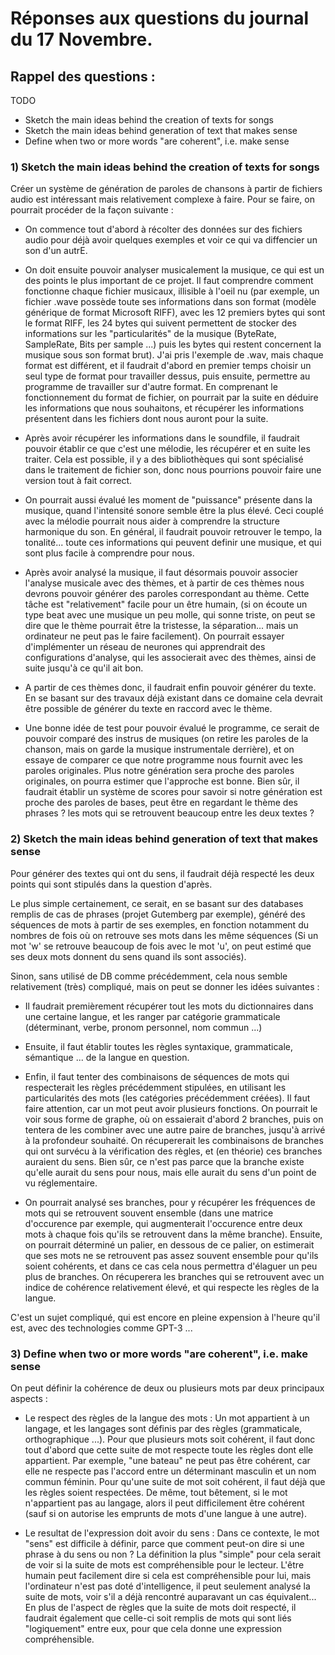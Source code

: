 # Réponses aux questions du journal du 17 Novembre.

## Rappel des questions :

TODO
- Sketch the main ideas behind the creation of texts for songs
- Sketch the main ideas behind generation of text that makes sense
- Define when two or more words "are coherent", i.e. make sense


### 1) Sketch the main ideas behind the creation of texts for songs


Créer un système de génération de paroles de chansons à partir de fichiers audio est intéressant
mais relativement complexe à faire. Pour se faire, on pourrait procéder de la façon suivante :

- On commence tout d'abord à récolter des données sur des fichiers audio pour déjà avoir quelques exemples et voir
ce qui va diffencier un son d'un autrE.
- On doit ensuite pouvoir analyser musicalement la musique, ce qui est un des points le plus important de ce projet.
Il faut comprendre comment fonctionne chaque fichier musicaux, illisible à l'oeil nu (par exemple, un fichier .wave 
possède toute ses informations dans son format (modèle générique de format Microsoft RIFF), avec les 12 premiers bytes
qui sont le format RIFF, les 24 bytes qui suivent permettent de stocker des informations sur les "particularités" de
la musique (ByteRate, SampleRate, Bits per sample ...) puis les bytes qui restent concernent la musique sous son
format brut). J'ai pris l'exemple de .wav, mais chaque format est différent, et il faudrait d'abord en premier temps
choisir un seul type de format pour travailler dessus, puis ensuite, permettre au programme de travailler sur d'autre
format.
En comprenant le fonctionnement du format de fichier, on pourrait par la suite en déduire les informations que nous souhaitons,
et récupérer les informations présentent dans les fichiers dont nous auront pour la suite.
- Après avoir récupérer les informations dans le soundfile, il faudrait pouvoir établir ce que c'est une mélodie, les récupérer
et en suite les traiter. Cela est possible, il y a des bibliothèques qui sont spécialisé dans le traitement
de fichier son, donc nous pourrions pouvoir faire une version tout à fait correct. 
- On pourrait aussi évalué les moment de "puissance" présente dans la musique, quand l'intensité sonore semble être la plus élevé.
Ceci couplé avec la mélodie pourrait nous aider à comprendre la structure harmonique du son. En général, il faudrait pouvoir
retrouver le tempo, la tonalité... toute ces informations qui peuvent definir une musique, et qui sont plus facile à comprendre
pour nous.

- Après avoir analysé la musique, il faut désormais pouvoir associer l'analyse musicale avec des thèmes, et à partir de ces thèmes nous 
devrons pouvoir générer des paroles correspondant au thème. Cette tâche est "relativement" facile pour un être humain, (si on écoute
un type beat avec une musique un peu molle, qui sonne triste, on peut se dire que le thème pourrait être la tristesse, la séparation...
mais un ordinateur ne peut pas le faire facilement). On pourrait essayer d'implémenter un réseau de neurones qui apprendrait des 
configurations d'analyse, qui les associerait avec des thèmes, ainsi de suite jusqu'à ce qu'il ait bon. 
- A partir de ces thèmes donc, il faudrait enfin pouvoir générer du texte. En se basant sur des travaux déjà existant dans ce domaine
cela devrait être possible de générer du texte en raccord avec le thème.
- Une bonne idée de test pour pouvoir évalué le programme, ce serait de pouvoir comparé des instrus de musiques (on retire les 
paroles de la chanson, mais on garde la musique instrumentale derrière), et on essaye de comparer ce que notre programme nous fournit
avec les paroles originales. Plus notre génération sera proche des paroles originales, on pourra estimer que l'approche est bonne. 
Bien sûr, il faudrait établir un système de scores pour savoir si notre génération est proche des paroles de bases, peut être
en regardant le thème des phrases ? les mots qui se retrouvent beaucoup entre les deux textes ?


### 2) Sketch the main ideas behind generation of text that makes sense

Pour générer des textes qui ont du sens, il faudrait déjà respecté les deux points
qui sont stipulés dans la question d'après. 

Le plus simple certainement, ce serait, en se basant sur 
des databases remplis de cas de phrases (projet Gutemberg par exemple), généré des séquences de mots
à partir de ses exemples, en fonction notamment du nombres de fois où on retrouve ses mots dans les même séquences
(Si un mot 'w' se retrouve beaucoup de fois avec le mot 'u', on peut estimé que ses deux mots donnent
du sens quand ils sont associés).

Sinon, sans utilisé de DB comme précédemment, cela nous semble relativement (très) compliqué, mais on peut se donner les
idées suivantes :

- Il faudrait premièrement récupérer tout les mots du dictionnaires dans une certaine langue, et les ranger par catégorie
grammaticale (déterminant, verbe, pronom personnel, nom commun ...)

- Ensuite, il faut établir toutes les règles syntaxique, grammaticale, sémantique ... de la langue en question.

- Enfin, il faut tenter des combinaisons de séquences de mots qui respecterait les règles précédemment stipulées, en utilisant les 
particularités des mots (les catégories précédemment créées). Il faut faire attention, car un mot peut avoir plusieurs fonctions.
On pourrait le voir sous forme de graphe, où on essaierait d'abord 2 branches, puis on tentera de les combiner avec
une autre paire de branches, jusqu'à arrivé à la profondeur souhaité. On récupererait les combinaisons de branches qui ont survécu
à la vérification des règles, et (en théorie) ces branches auraient du sens. Bien sûr, ce n'est pas parce que
la branche existe qu'elle aurait du sens pour nous, mais elle aurait du sens d'un point de vu réglementaire.

- On pourrait analysé ses branches, pour y récupérer les fréquences de mots qui se retrouvent souvent ensemble 
(dans une matrice d'occurence par exemple, qui augmenterait l'occurence entre deux mots à chaque fois qu'ils se retrouvent
dans la même branche). Ensuite, on pourrait déterminé un palier, en dessous de ce palier, on estimerait que ses mots
ne se retrouvent pas assez souvent ensemble pour qu'ils soient cohérents, et dans ce cas cela nous permettra d'élaguer
un peu plus de branches. On récuperera les branches qui se retrouvent avec un indice de cohérence relativement élevé, et
qui respecte les règles de la langue.

C'est un sujet compliqué, qui est encore en pleine expension à l'heure qu'il est, avec des technologies
comme GPT-3 ...

### 3) Define when two or more words "are coherent", i.e. make sense

On peut définir la cohérence de deux ou plusieurs mots par deux principaux aspects :

- Le respect des règles de la langue des mots :
Un mot appartient à un langage, et les langages sont définis par des règles (grammaticale,
orthographique ...). Pour que plusieurs mots soit cohérent, il faut donc tout d'abord que cette
suite de mot respecte toute les règles dont elle appartient.  Par exemple, "une bateau" ne peut pas
être cohérent, car elle ne respecte pas l'accord entre un déterminant masculin et un nom commun féminin.
Pour qu'une suite de mot soit cohérent, il faut déjà que les règles soient respectées. De même, tout
bêtement, si le mot n'appartient pas au langage, alors il peut difficilement être cohérent (sauf
si on autorise les emprunts de mots d'une langue à une autre).

- Le resultat de l'expression doit avoir du sens :
Dans ce contexte, le mot "sens" est difficile à définir, parce que comment peut-on dire si une phrase
à du sens ou non ? La définition la plus "simple" pour cela serait de voir si la suite de mots est
compréhensible pour le lecteur. L'être humain peut facilement dire si cela est compréhensible pour lui,
mais l'ordinateur n'est pas doté d'intelligence, il peut seulement analysé la suite de mots, voir s'il a
déjà rencontré auparavant un cas équivalent... En plus de l'aspect de règles que la suite de mots
doit respecté, il faudrait également que celle-ci soit remplis de mots qui sont liés "logiquement"
entre eux, pour que cela donne une expression compréhensible.

